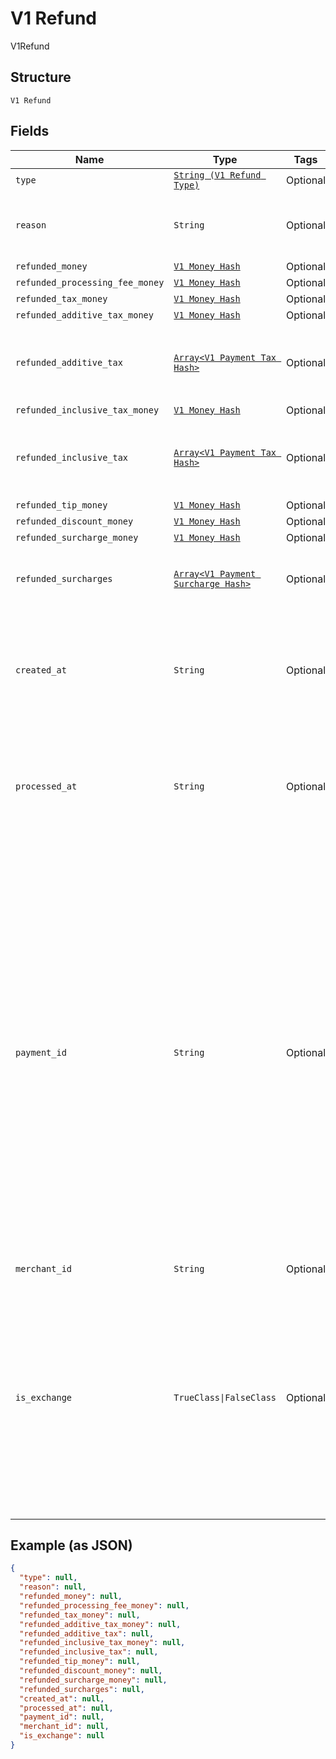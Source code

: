 
# V1 Refund

V1Refund

## Structure

`V1 Refund`

## Fields

| Name | Type | Tags | Description |
|  --- | --- | --- | --- |
| `type` | [`String (V1 Refund Type)`](../../doc/models/v1-refund-type.md) | Optional | - |
| `reason` | `String` | Optional | The merchant-specified reason for the refund. |
| `refunded_money` | [`V1 Money Hash`](../../doc/models/v1-money.md) | Optional | - |
| `refunded_processing_fee_money` | [`V1 Money Hash`](../../doc/models/v1-money.md) | Optional | - |
| `refunded_tax_money` | [`V1 Money Hash`](../../doc/models/v1-money.md) | Optional | - |
| `refunded_additive_tax_money` | [`V1 Money Hash`](../../doc/models/v1-money.md) | Optional | - |
| `refunded_additive_tax` | [`Array<V1 Payment Tax Hash>`](../../doc/models/v1-payment-tax.md) | Optional | All of the additive taxes associated with the refund. |
| `refunded_inclusive_tax_money` | [`V1 Money Hash`](../../doc/models/v1-money.md) | Optional | - |
| `refunded_inclusive_tax` | [`Array<V1 Payment Tax Hash>`](../../doc/models/v1-payment-tax.md) | Optional | All of the inclusive taxes associated with the refund. |
| `refunded_tip_money` | [`V1 Money Hash`](../../doc/models/v1-money.md) | Optional | - |
| `refunded_discount_money` | [`V1 Money Hash`](../../doc/models/v1-money.md) | Optional | - |
| `refunded_surcharge_money` | [`V1 Money Hash`](../../doc/models/v1-money.md) | Optional | - |
| `refunded_surcharges` | [`Array<V1 Payment Surcharge Hash>`](../../doc/models/v1-payment-surcharge.md) | Optional | A list of all surcharges associated with the refund. |
| `created_at` | `String` | Optional | The time when the merchant initiated the refund for Square to process, in ISO 8601 format. |
| `processed_at` | `String` | Optional | The time when Square processed the refund on behalf of the merchant, in ISO 8601 format. |
| `payment_id` | `String` | Optional | A Square-issued ID associated with the refund. For single-tender refunds, payment_id is the ID of the original payment ID. For split-tender refunds, payment_id is the ID of the original tender. For exchange-based refunds (is_exchange == true), payment_id is the ID of the original payment ID even if the payment includes other tenders. |
| `merchant_id` | `String` | Optional | - |
| `is_exchange` | `TrueClass\|FalseClass` | Optional | Indicates whether or not the refund is associated with an exchange. If is_exchange is true, the refund reflects the value of goods returned in the exchange not the total money refunded. |

## Example (as JSON)

```json
{
  "type": null,
  "reason": null,
  "refunded_money": null,
  "refunded_processing_fee_money": null,
  "refunded_tax_money": null,
  "refunded_additive_tax_money": null,
  "refunded_additive_tax": null,
  "refunded_inclusive_tax_money": null,
  "refunded_inclusive_tax": null,
  "refunded_tip_money": null,
  "refunded_discount_money": null,
  "refunded_surcharge_money": null,
  "refunded_surcharges": null,
  "created_at": null,
  "processed_at": null,
  "payment_id": null,
  "merchant_id": null,
  "is_exchange": null
}
```

